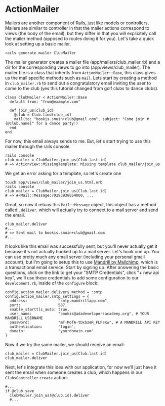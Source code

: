 # ActionMailer

Mailers are another component of Rails, just like models or controllers. Mailers are similar to controller in that the mailer actions correspond to views (the body of the email), but they differ in that you will explicitely call the mailer method (opposed to routes doing it for you). Let's take a quick look at setting up a basic mailer.

    rails generate mailer ClubMailer
    
The mailer generator creates a mailer file (app/mailers/club_mailer.rb) and a dir for the corresponding views to go into (app/views/club_mailer). The mailer file is a class that inherits from `ActionMailer::Base`, this class gives us the mail specific methods such as `mail`. Lets start by creating a method in `club_mailer.rb` to send out a congratulatory email inviting the user to come to the club (yes this tutorial changed from golf clubs to dance clubs).

    class ClubMailer < ActionMailer::Base
      default from: "from@example.com"
      
      def join_us(club_id)
        @club = Club.find(club_id)
        mail(to: "bookis.smuin+club@gmail.com", subject: "Come join #{@club.name}" for a dance party!)
      end
    end
    
For now, this email always sends to me. But, let's start trying to use this mailer through the rails console.

    rails console
    club_mailer = ClubMailer.join_us(Club.last.id)
    # => ActionView::MissingTemplate: Missing template club_mailer/join_us
    
We get an error asking for a template, so let's create one

    touch app/views/club_mailer/join_us.html.erb
    rails console
    club_mailer = ClubMailer.join_us(Club.last.id)
    # => #<Mail::Message:70293938654000, ...
    
Great, so now it retuns this `Mail::Message` object, this object has a method called `.deliver`, which will actually try to connect to a mail server and send the email.

    club_mailer.deliver
    #...
    # => Sent mail to bookis.smuin+club@gmail.com
    #...
    
It looks like this email was successfully sent, but you'll never actually get it because it's not actually hooked up to a mail server. Let's hook one up. You can use pretty much any email server (including your personal gmail account), but I'm going to setup this to use [Mandrill by Mailchimp](https://mandrillapp.com), which is a transactional email service. Start by signing up. After answering the basic questions, click on the link to get your "SMTP Credentials", click "+ new api key", we'll use these credentials to add some configuration to our `development.rb`, inside of the `configure` block:

    config.action_mailer.delivery_method = :smtp
    config.action_mailer.smtp_settings = {
      address:              "smtp.mandrillapp.com",
      port:                 587,
      enable_starttls_auto: true,
      user_name:            "bookis@adadevelopersacademy.org", # YOUR MANDRILL USERNAME
      password:             "mT-MofA-tDxbzeR_FLFaKw", # A MANDRILL API KEY
      authentication:       'login',
      domain:               'yourdomain.com'
    }
    
Now if we try the same mailer, we should receive an email:

    club_mailer = ClubMailer.join_us(Club.last.id)
    club_mailer.deliver
    
Next, let's integrate this idea with our application, for now we'll just have it sent the email when someone creates a club, which happens in our `ClubsController` `create` action:

    #...
    if @club.save
      ClubMailer.join_us(@club.id).deliver
      #...
      
